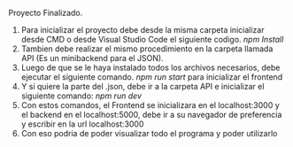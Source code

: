 Proyecto Finalizado.

1) Para inicializar el proyecto debe desde la misma carpeta inicializar desde CMD o desde Visual Studio Code el siguiente codigo. *npm Install*
2) Tambien debe realizar el mismo procedimiento en la carpeta llamada API (Es un minibackend para el JSON).
3) Luego de que se le haya instalado todos los archivos necesarios, debe ejecutar el siguiente comando. *npm run start* para inicializar el frontend
4) Y si quiere la parte del .json, debe ir a la carpeta API e inicializar el siguiente comando: *npm run dev*
5) Con estos comandos, el Frontend se inicializara en el localhost:3000 y el backend en el localhost:5000, debe ir a su navegador de preferencia y escribir en la url localhost:3000
6) Con eso podria de poder visualizar todo el programa y poder utilizarlo
